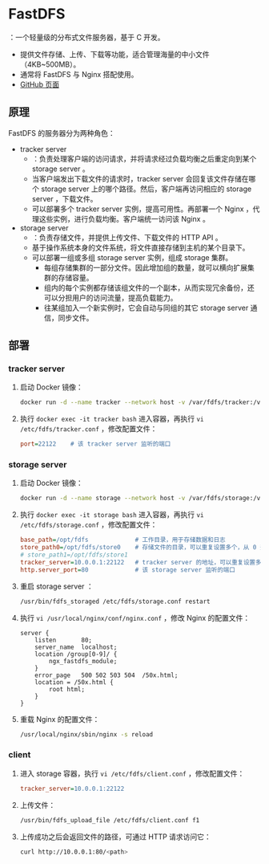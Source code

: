 # FastDFS

：一个轻量级的分布式文件服务器，基于 C 开发。
- 提供文件存储、上传、下载等功能，适合管理海量的中小文件（4KB~500MB）。
- 通常将 FastDFS 与 Nginx 搭配使用。
- [GitHub 页面](https://github.com/happyfish100/fastdfs)

## 原理

FastDFS 的服务器分为两种角色：
- tracker server
  - ：负责处理客户端的访问请求，并将请求经过负载均衡之后重定向到某个 storage server 。
  - 当客户端发出下载文件的请求时，tracker server 会回复该文件存储在哪个 storage server 上的哪个路径。然后，客户端再访问相应的 storage server ，下载文件。
  - 可以部署多个 tracker server 实例，提高可用性。再部署一个 Nginx ，代理这些实例，进行负载均衡。客户端统一访问该 Nginx 。
- storage server
  - ：负责存储文件，并提供上传文件、下载文件的 HTTP API 。
  - 基于操作系统本身的文件系统，将文件直接存储到主机的某个目录下。
  - 可以部署一组或多组 storage server 实例，组成 storage 集群。
    - 每组存储集群的一部分文件。因此增加组的数量，就可以横向扩展集群的存储容量。
    - 组内的每个实例都存储该组文件的一个副本，从而实现冗余备份，还可以分担用户的访问流量，提高负载能力。
    - 往某组加入一个新实例时，它会自动与同组的其它 storage server 通信，同步文件。

## 部署

### tracker server

1. 启动 Docker 镜像：
    ```sh
    docker run -d --name tracker --network host -v /var/fdfs/tracker:/var/fdfs delron/fastdfs tracker
    ```
    
2. 执行 `docker exec -it tracker bash` 进入容器，再执行 `vi /etc/fdfs/tracker.conf` ，修改配置文件：
    ```ini
    port=22122    # 该 tracker server 监听的端口
    ```

### storage server

1. 启动 Docker 镜像：
    ```sh
    docker run -d --name storage --network host -v /var/fdfs/storage:/var/fdfs -e TRACKER_SERVER=10.0.0.1:22122 delron/fastdfs storage
    ```

2. 执行 `docker exec -it storage bash` 进入容器，再执行 `vi /etc/fdfs/storage.conf` ，修改配置文件：
    ```ini
    base_path=/opt/fdfs             # 工作目录，用于存储数据和日志
    store_path0=/opt/fdfs/store0    # 存储文件的目录，可以重复设置多个，从 0 开始编号
    # store_path1=/opt/fdfs/store1
    tracker_server=10.0.0.1:22122   # tracker server 的地址，可以重复设置多个
    http.server_port=80             # 该 storage server 监听的端口
    ```

3. 重启 storage server ：
    ```sh
    /usr/bin/fdfs_storaged /etc/fdfs/storage.conf restart
    ```

4. 执行 `vi /usr/local/nginx/conf/nginx.conf` ，修改 Nginx 的配置文件：
    ```
    server {
        listen       80;
        server_name  localhost;
        location /group[0-9]/ {
            ngx_fastdfs_module;
        }
        error_page   500 502 503 504  /50x.html;
        location = /50x.html {
            root html;
        }
    }
    ```

5. 重载 Nginx 的配置文件：
    ```sh
    /usr/local/nginx/sbin/nginx -s reload
    ```

### client

1. 进入 storage 容器，执行 `vi /etc/fdfs/client.conf` ，修改配置文件：
    ```ini
    tracker_server=10.0.0.1:22122
    ```

2. 上传文件：
    ```sh
    /usr/bin/fdfs_upload_file /etc/fdfs/client.conf f1
    ```

3. 上传成功之后会返回文件的路径，可通过 HTTP 请求访问它：
    ```sh
    curl http://10.0.0.1:80/<path>
    ```
